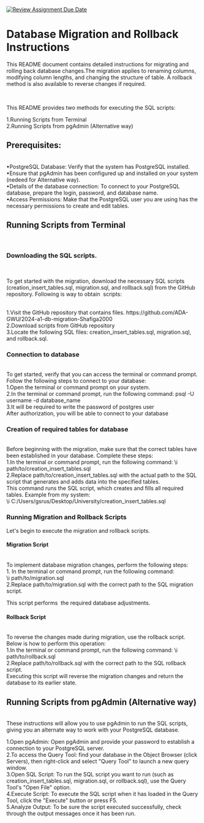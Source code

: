 [![Review Assignment Due Date](https://classroom.github.com/assets/deadline-readme-button-24ddc0f5d75046c5622901739e7c5dd533143b0c8e959d652212380cedb1ea36.svg)](https://classroom.github.com/a/JwSLLxUh)

<h1>Database Migration and Rollback Instructions</h1>

<p>This README document contains detailed instructions for migrating and rolling back database changes.The migration applies to renaming columns, modifying column lengths, and changing the structure of table. A rollback method is also available to reverse changes if required.</p><br>

<p>This README provides two methods for executing the SQL scripts:</p>
1.Running Scripts from Terminal<br>
2.Running Scripts from pgAdmin (Alternative way)<br>

<h2>Prerequisites:</h2><br>
•PostgreSQL Database: Verify that the system has PostgreSQL installed.<br>
•Ensure that pgAdmin has been configured up and installed on your system (nedeed for Alternative way).<br>
•Details of the database connection: To connect to your PostgreSQL database, prepare the login, password, and database name.<br>
•Access Permissions: Make that the PostgreSQL user you are using has the necessary permissions to create and edit tables.<br>


<h2>Running Scripts from Terminal</h2><br>
<h3>Downloading the SQL scripts.</h3><br>
<p>To get started with the migration, download the necessary SQL scripts (creation_insert_tables.sql, migration.sql, and rollback.sql) from the GitHub repository. Following is way to obtain  scripts:</p><br>
1.Visit the GitHub repository that contains files.  https://github.com/ADA-GWU/2024-a1-db-migration-Shafiga2000 <br>
2.Download scripts from GitHub repository <br>
3.Locate the following SQL files: creation_insert_tables.sql, migration.sql, and rollback.sql.<br>

<h3>Connection to database</h3> <br>
To get started, verify that you can access the terminal or command prompt. Follow the following steps to connect to your database:<br>
1.Open the terminal or command prompt on your system. <br>
2.In the terminal or command prompt, run the following command: psql -U username -d database_name<br>
3.It will be required to write the password of postgres user<br>
After authorization, you will be able to connect to your database<br>

<h3>Creation of required tables for database</h3> <br>
Before beginning with the migration, make sure that the correct tables have been established in your database. Complete these steps:<br>
1.In the terminal or command prompt, run the following command:  \i  path/to/creation_insert_tables.sql <br>
2.Replace path/to/creation_insert_tables.sql with the actual path to the SQL script that generates and adds data into the specified tables.<br>
This command runs the SQL script, which creates and fills all required tables. Example from my system:<br>
\i  C:/Users/gsrus/Desktop/University/creation_insert_tables.sql

<h3>Running Migration and Rollback Scripts</h3>
Let's begin to execute the migration and rollback scripts.<br>

<h4>Migration Script</h4><br>
To implement database migration changes, perform the following steps:<br>
1. In the terminal or command prompt, run the following command:  <br>
\i  path/to/migration.sql <br>
2.Replace path/to/migration.sql with the correct path to the SQL migration script.<br>

This script performs  the required database adjustments.<br>

<h4>Rollback Script</h4><br>
To reverse the changes made during migration, use the rollback script. Below is how to perform this operation:<br>
1.In the terminal or command prompt, run the following command:  
\i  path/to/rollback.sql <br>
2.Replace path/to/rollback.sql with the correct path to the SQL rollback script.<br>
Executing this script will reverse the migration changes and return the database to its earlier state.


<h2>Running Scripts from pgAdmin (Alternative way)</h2><br>
These instructions will allow you to use pgAdmin to run the SQL scripts, giving you an alternate way to work with your PostgreSQL database.<br>

1.Open pgAdmin: Open pgAdmin and provide your password  to establish a connection to your PostgreSQL server.<br>
2.To access the Query Tool:  find your database in the Object Browser (click Servers), then right-click and select "Query Tool" to launch a new query window.<br>
3.Open SQL Script: To run the SQL script you want to run (such as creation_insert_tables.sql, migration.sql, or rollback.sql), use the Query Tool's "Open File" option.<br>
4.Execute Script: To execute the SQL script  when it has loaded in the Query Tool, click the "Execute" button or press F5.<br>
5.Analyze Output: To be sure the script executed successfully, check through the output messages once it has been run.<br>


